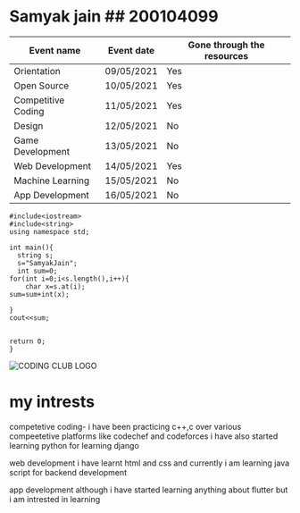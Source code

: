 # Samyak jain ## 200104099

| Event name         | Event date | Gone through the resources |
| ------------------ | ---------- | -------------------------- |
| Orientation        | 09/05/2021 | Yes                        |
| Open Source        | 10/05/2021 | Yes                        |
| Competitive Coding | 11/05/2021 | Yes                        |
| Design             | 12/05/2021 | No                         |
| Game Development   | 13/05/2021 | No                         |
| Web Development    | 14/05/2021 | Yes                        |
| Machine Learning   | 15/05/2021 | No                         |
| App Development    | 16/05/2021 | No                         |

```
#include<iostream>
#include<string>
using namespace std;

int main(){
  string s;
  s="SamyakJain";
  int sum=0;
for(int i=0;i<s.length(),i++){
    char x=s.at(i);
sum=sum+int(x);

}
cout<<sum;

    
return 0;
}
```

![CODING CLUB LOGO](https://raw.githubusercontent.com/codingiitg/open_source_submission/main/coding-club%20logo.png)

# my intrests
competetive coding- i have been practicing c++,c over various compeetetive platforms like codechef and codeforces i have also started learning python for learning django

web development i have learnt html and css and currently i am learning java script for backend development

app development although i have started learning anything about flutter but i am intrested in learning
